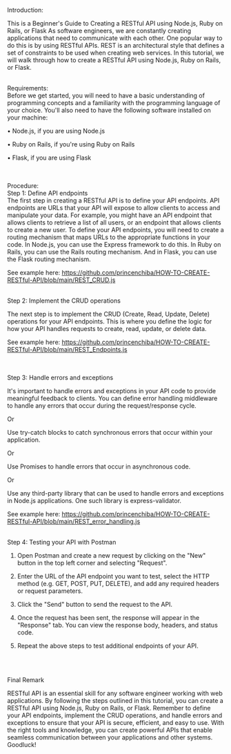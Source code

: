 

Introduction:

This is a Beginner's Guide to Creating a RESTful API using Node.js, Ruby on Rails, or Flask
As software engineers, we are constantly creating applications that need to communicate with each other. One popular way to do this is by using RESTful APIs. REST is an architectural style that defines a set of constraints to be used when creating web services. In this tutorial, we will walk through how to create a RESTful API using Node.js, Ruby on Rails, or Flask.

</br>
Requirements: 
</br>
Before we get started, you will need to have a basic understanding of programming concepts and a familiarity with the programming language of your choice. You'll also need to have the following software installed on your machine:

•	Node.js, if you are using Node.js

•	Ruby on Rails, if you're using Ruby on Rails

•	Flask, if you are using Flask

</br>
</br>
Procedure: 
</br>
Step 1: Define API endpoints
</br>
The first step in creating a RESTful API is to define your API endpoints. API endpoints are URLs that your API will expose to allow clients to access and manipulate your data. For example, you might have an API endpoint that allows clients to retrieve a list of all users, or an endpoint that allows clients to create a new user. To define your API endpoints, you will need to create a routing mechanism that maps URLs to the appropriate functions in your code. In Node.js, you can use the Express framework to do this. In Ruby on Rails, you can use the Rails routing mechanism. And in Flask, you can use the Flask routing mechanism.


See example here: https://github.com/princenchiba/HOW-TO-CREATE-RESTful-API/blob/main/REST_CRUD.js 
</br>
</br>

Step 2: Implement the CRUD operations

The next step is to implement the CRUD (Create, Read, Update, Delete) operations for your API endpoints. This is where you define the logic for how your API handles requests to create, read, update, or delete data.

See example here: https://github.com/princenchiba/HOW-TO-CREATE-RESTful-API/blob/main/REST_Endpoints.js 

</br>
</br>
Step 3: Handle errors and exceptions

It's important to handle errors and exceptions in your API code to provide meaningful feedback to clients. 
You can define error handling middleware to handle any errors that occur during the request/response cycle.

Or 

Use try-catch blocks to catch synchronous errors that occur within your application.

Or 

Use Promises to handle errors that occur in asynchronous code.

Or

Use any third-party library that can be used to handle errors and exceptions in Node.js applications. One such library is express-validator.

See example here: https://github.com/princenchiba/HOW-TO-CREATE-RESTful-API/blob/main/REST_error_handling.js 
</br>
</br>

Step 4: Testing your API with Postman

1. Open Postman and create a new request by clicking on the "New" button in the top left corner and selecting "Request".

2. Enter the URL of the API endpoint you want to test, select the HTTP method (e.g. GET, POST, PUT, DELETE), and add any required headers or request parameters.

3. Click the "Send" button to send the request to the API.

4. Once the request has been sent, the response will appear in the "Response" tab. You can view the response body, headers, and status code.

5. Repeat the above steps to test additional endpoints of your API.


</br>
</br>

Final Remark

RESTful API is an essential skill for any software engineer working with web applications. By following the steps outlined in this tutorial, you can create a RESTful API using Node.js, Ruby on Rails, or Flask. Remember to define your API endpoints, implement the CRUD operations, and handle errors and exceptions to ensure that your API is secure, efficient, and easy to use. With the right tools and knowledge, you can create powerful APIs that enable seamless communication between your applications and other systems. Goodluck!
